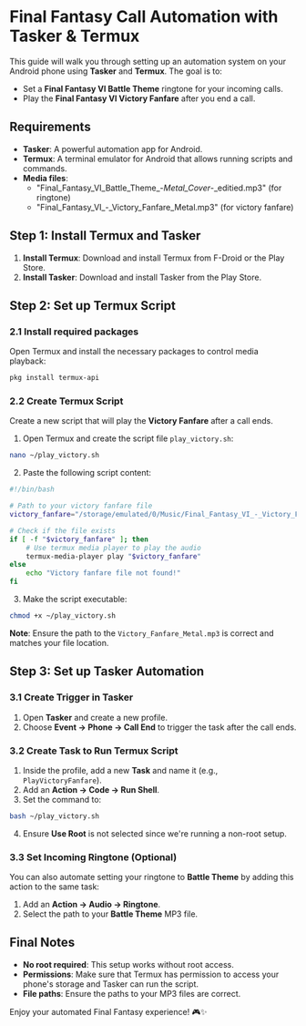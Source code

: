 # Final Fantasy Call Automation with Tasker & Termux

This guide will walk you through setting up an automation system on your Android phone using **Tasker** and **Termux**. The goal is to:
- Set a **Final Fantasy VI Battle Theme** ringtone for your incoming calls.
- Play the **Final Fantasy VI Victory Fanfare** after you end a call.

## Requirements

- **Tasker**: A powerful automation app for Android.
- **Termux**: A terminal emulator for Android that allows running scripts and commands.
- **Media files**: 
  - "Final_Fantasy_VI_Battle_Theme_-_Metal_Cover_-_editied.mp3" (for ringtone)
  - "Final_Fantasy_VI_-_Victory_Fanfare_Metal.mp3" (for victory fanfare)

## Step 1: Install Termux and Tasker

1. **Install Termux**: Download and install Termux from F-Droid or the Play Store.
2. **Install Tasker**: Download and install Tasker from the Play Store.

## Step 2: Set up Termux Script

### 2.1 Install required packages

Open Termux and install the necessary packages to control media playback:

```bash
pkg install termux-api
```

### 2.2 Create Termux Script

Create a new script that will play the **Victory Fanfare** after a call ends.

1. Open Termux and create the script file `play_victory.sh`:

```bash
nano ~/play_victory.sh
```

2. Paste the following script content:

```bash
#!/bin/bash

# Path to your victory fanfare file
victory_fanfare="/storage/emulated/0/Music/Final_Fantasy_VI_-_Victory_Fanfare_Metal.mp3"

# Check if the file exists
if [ -f "$victory_fanfare" ]; then
    # Use termux media player to play the audio
    termux-media-player play "$victory_fanfare"
else
    echo "Victory fanfare file not found!"
fi
```

3. Make the script executable:

```bash
chmod +x ~/play_victory.sh
```

**Note**: Ensure the path to the `Victory_Fanfare_Metal.mp3` is correct and matches your file location.

## Step 3: Set up Tasker Automation

### 3.1 Create Trigger in Tasker

1. Open **Tasker** and create a new profile.
2. Choose **Event → Phone → Call End** to trigger the task after the call ends.

### 3.2 Create Task to Run Termux Script

1. Inside the profile, add a new **Task** and name it (e.g., `PlayVictoryFanfare`).
2. Add an **Action → Code → Run Shell**.
3. Set the command to:

```bash
bash ~/play_victory.sh
```

4. Ensure **Use Root** is not selected since we're running a non-root setup.

### 3.3 Set Incoming Ringtone (Optional)

You can also automate setting your ringtone to **Battle Theme** by adding this action to the same task:

1. Add an **Action → Audio → Ringtone**.
2. Select the path to your **Battle Theme** MP3 file.

## Final Notes

- **No root required**: This setup works without root access.
- **Permissions**: Make sure that Termux has permission to access your phone's storage and Tasker can run the script.
- **File paths**: Ensure the paths to your MP3 files are correct.

Enjoy your automated Final Fantasy experience! 🎮✨
